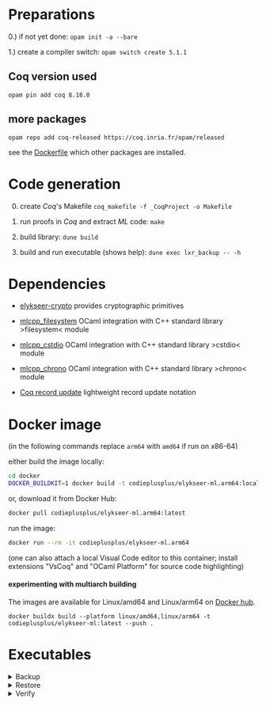 
# Preparations

0.) if not yet done: `opam init -a --bare`

1.) create a compiler switch: `opam switch create 5.1.1`


## Coq version used
`opam pin add coq 8.18.0`

## more packages
`opam repo add coq-released https://coq.inria.fr/opam/released`

see the [Dockerfile](/Dockerfile) which other packages are installed.

# Code generation

0) create _Coq_'s Makefile
    `coq_makefile -f _CoqProject -o Makefile`

1) run proofs in _Coq_ and extract _ML_ code:
    `make`

2) build library:
    `dune build`

3) build and run executable (shows help):
    `dune exec lxr_backup -- -h`

# Dependencies

* [elykseer-crypto](https://github.com/eLyKseeR/elykseer-crypto)
  provides cryptographic primitives

* [mlcpp_filesystem](https://github.com/CodiePP/ml-cpp-filesystem)
  OCaml integration with C++ standard library &gt;filesystem&lt; module

* [mlcpp_cstdio](https://github.com/CodiePP/ml-cpp-cstdio)
  OCaml integration with C++ standard library &gt;cstdio&lt; module

* [mlcpp_chrono](https://github.com/CodiePP/ml-cpp-chrono)
  OCaml integration with C++ standard library &gt;chrono&lt; module

* [Coq record update](https://github.com/tchajed/coq-record-update.git)
  lightweight record update notation

# Docker image

(in the following commands replace `arm64` with `amd64` if run on x86-64)

either build the image locally:
```sh
cd docker
DOCKER_BUILDKIT=1 docker build -t codieplusplus/elykseer-ml.arm64:local .
```
or, download it from Docker Hub:
```sh
docker pull codieplusplus/elykseer-ml.arm64:latest
```

run the image:
```sh
docker run --rm -it codieplusplus/elykseer-ml.arm64
```
(one can also attach a local Visual Code editor to this container; install extensions "VsCoq" and "OCaml Platform" for source code highlighting)


#### experimenting with multiarch building

The images are available for Linux/amd64 and Linux/arm64 on [Docker hub](https://hub.docker.com/r/codieplusplus/elykseer-ml).

`docker buildx build --platform linux/amd64,linux/arm64 -t codieplusplus/elykseer-ml:latest --push .`

# Executables

<details>
<summary>Backup</summary>

#### lxr_backup - backup files indicated on the command line to LXR

```
lxr_backup: vyxdnji
  -v verbose output
  -y dry run
  -x sets output path for encrypted chunks
  -d sets database path
  -n sets number of chunks (16-256) per assembly
  -j sets number of parallel processes
  -i sets own identifier
  -help  Display this list of options
  --help  Display this list of options
```

##### example

This examples assumes that an _irmin_ database exists at path `/data/elykseer.db`.
Create here a file `irmin.yml` with content:
```
root: /data/elykseer.db
store: git
contents: json-value
```
and initialise: `irmin init`

Moreover, the environment variable `$MYID` contains a unique string to distinguish between setups.
```
MYID="424242"
```

backup three files:

`dune exec lxr_backup -- -v -x /data/elykseer.chunks -d /data/elykseer.db -n 16 -i $MYID ./test1M ./test4M ./test8M`

compute file hash:

`FHASH=$(./_build/default/bin/lxr_filehash.exe -f ./test1M)`

get block meta data for this file as CSV output:

```
irmin get ${MYID}/relfiles/${FHASH:4:2}/${FHASH} | jq -r '
  .blocks[] | [.blockaid,.blockapos,.filepos,.blocksize] | @csv' | awk "{print \"${FHASH},\"\$0}"
```

lists:
```
86b16ef62a8334325e612629cf25b26a77aaa0a59f50024ba9be5b3eb64d90b5,"0fd37df6acbce4a3c99a89161ce7f629aab205cac51cc71126dca0540c4ce437","0","0","131072"
86b16ef62a8334325e612629cf25b26a77aaa0a59f50024ba9be5b3eb64d90b5,"0fd37df6acbce4a3c99a89161ce7f629aab205cac51cc71126dca0540c4ce437","131072","131072","131072"
86b16ef62a8334325e612629cf25b26a77aaa0a59f50024ba9be5b3eb64d90b5,"0fd37df6acbce4a3c99a89161ce7f629aab205cac51cc71126dca0540c4ce437","262144","262144","131072"
86b16ef62a8334325e612629cf25b26a77aaa0a59f50024ba9be5b3eb64d90b5,"0fd37df6acbce4a3c99a89161ce7f629aab205cac51cc71126dca0540c4ce437","393216","393216","131072"
86b16ef62a8334325e612629cf25b26a77aaa0a59f50024ba9be5b3eb64d90b5,"0fd37df6acbce4a3c99a89161ce7f629aab205cac51cc71126dca0540c4ce437","524288","524288","131072"
86b16ef62a8334325e612629cf25b26a77aaa0a59f50024ba9be5b3eb64d90b5,"0fd37df6acbce4a3c99a89161ce7f629aab205cac51cc71126dca0540c4ce437","655360","655360","131072"
86b16ef62a8334325e612629cf25b26a77aaa0a59f50024ba9be5b3eb64d90b5,"0fd37df6acbce4a3c99a89161ce7f629aab205cac51cc71126dca0540c4ce437","786432","786432","131072"
86b16ef62a8334325e612629cf25b26a77aaa0a59f50024ba9be5b3eb64d90b5,"0fd37df6acbce4a3c99a89161ce7f629aab205cac51cc71126dca0540c4ce437","917504","917504","131072"
```

</details>

<details>
<summary>Restore</summary>

#### lxr_restore - restore file(s) from LXR

```
lxr_restore: vxodnji
  -v verbose output
  -x sets path for encrypted chunks
  -o sets output path for restored files
  -d sets database path
  -n sets number of chunks (16-256) per assembly
  -j sets number of parallel processes
  -i sets own identifier
  -help  Display this list of options
  --help  Display this list of options
```

##### example

```
./_build/default/bin/lxr_restore.exe -v -x /data/elykseer.chunks -d /data/elykseer.db -o /tmp/ -i $MYID test4M test8M
```

outputs:

```
  restoring 8388607 bytes in file 'test8M' from 64 blocks
+✅ 'test8M'    restored with 8388607 bytes in total
  restoring 4194304 bytes in file 'test4M' from 32 blocks
+✅ 'test4M'    restored with 4194304 bytes in total
  restored 2 files with 12582911 bytes in total
```

The files were extracted to `/tmp/` and can be compared with: `md5sum /tmp/test4M test4M /tmp/test8M test8M`

```
83b1a2506a5d1a50dd645ac59c35d147  /tmp/test4M
83b1a2506a5d1a50dd645ac59c35d147  test4M
e4379d58904294ab7ab6431191cd9801  /tmp/test8M
e4379d58904294ab7ab6431191cd9801  test8M
```

</details>

<details>
<summary>Verify</summary>

#### lxr_compare - compare file(s) against backuped blocks in LXR

```
lxr_compare: vdi
  -v verbose output
  -d sets database path
  -i sets own identifier
  -help  Display this list of options
  --help  Display this list of options
```

##### example
```
./_build/default/bin/lxr_compare.exe -v -d /data/elykseer.db -i $MYID ./test4M
```

outputs:

```
comparing file ./test4M against meta data
 +✅ block 1@0=131072
 +✅ block 2@131072=131072
 +✅ block 3@262144=131072
 +✅ block 4@393216=131072
 +✅ block 5@524288=131072
 +✅ block 6@655360=131072
 +✅ block 7@786432=131072
 +✅ block 8@917504=131072
 +✅ block 9@1048576=131072
 +✅ block 10@1179648=131072
 +✅ block 11@1310720=131072
 +✅ block 12@1441792=131072
 +✅ block 13@1572864=131072
 +✅ block 14@1703936=131072
 +✅ block 15@1835008=131072
 +✅ block 16@1966080=131072
 +✅ block 17@2097152=131072
 +✅ block 18@2228224=131072
 +✅ block 19@2359296=131072
 +✅ block 20@2490368=131072
 +✅ block 21@2621440=131072
 +✅ block 22@2752512=131072
 +✅ block 23@2883584=131072
 +✅ block 24@3014656=131072
 +✅ block 25@3145728=131072
 +✅ block 26@3276800=131072
 +✅ block 27@3407872=131072
 +✅ block 28@3538944=131072
 +✅ block 29@3670016=131072
 +✅ block 30@3801088=131072
 +✅ block 31@3932160=131072
 +✅ block 32@4063232=131072
comparison of 1 file with 1 equal
```

</details>

